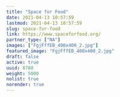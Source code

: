 ```yaml
---
title: "Space for Food"
date: 2021-04-13 10:57:59
lastmod: 2021-04-13 10:57:59
slug: space-for-food
link: https://www.spaceforfood.org/
partner_type: ["NA"]
images: ["FgjFffEB_400x400_2.jpg"]
featured_image: "FgjFffEB_400x400_2.jpg"
draft: false
active: true
uuid: 8780
weight: 5000
nolist: true
norender: true
---
```

